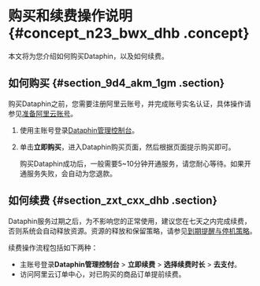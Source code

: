 # 购买和续费操作说明 {#concept_n23_bwx_dhb .concept}

本文将为您介绍如何购买Dataphin，以及如何续费。

## 如何购买 {#section_9d4_akm_1gm .section}

购买Dataphin之前，您需要注册阿里云账号，并完成账号实名认证，具体操作请参见[准备阿里云账号](../../../../intl.zh-CN/准备工作/准备阿里云账号.md#)。

1.  使用主账号登录[Dataphin管理控制台](https://dataphin.console.aliyun.com/workingArea)。
2.  单击**立即购买**，进入Dataphin购买页面，然后根据页面提示购买即可。

    购买Dataphin成功后，一般需要5~10分钟开通服务，请您耐心等待。如果开通服务失败，会自动为您退款。


## 如何续费 {#section_zxt_cxx_dhb .section}

Dataphin服务过期之后，为不影响您的正常使用，建议您在七天之内完成续费，否则系统会自动释放资源。资源的释放和保留策略，请参见[到期提醒与停机策略](intl.zh-CN/产品定价/到期提醒与停机策略.md#)。

续费操作流程包括如下两种：

-   主账号登录**Dataphin管理控制台** \> **立即续费** \> **选择续费时长** \> **去支付**。
-   访问阿里云订单中心，对已购买的商品订单提前续费。

